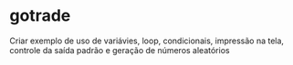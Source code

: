 # gotrade
Criar exemplo de uso de variávies, loop, condicionais, impressão na tela, controle da saída padrão e geração de números aleatórios